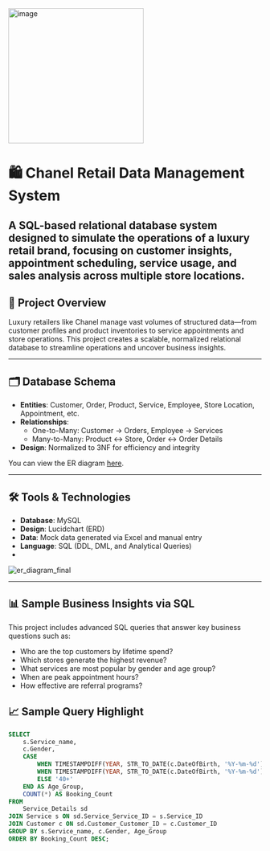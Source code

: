 <img width="269" alt="image" src="https://github.com/user-attachments/assets/a7ef3ba8-9a9d-4744-abee-d231e8aa762e" />

# 🛍️ Chanel Retail Data Management System

A SQL-based relational database system designed to simulate the operations of a luxury retail brand, focusing on customer insights, appointment scheduling, service usage, and sales analysis across multiple store locations.
---
## 📌 Project Overview

Luxury retailers like Chanel manage vast volumes of structured data—from customer profiles and product inventories to service appointments and store operations. This project creates a scalable, normalized relational database to streamline operations and uncover business insights.

---

## 🗂️ Database Schema

- **Entities**: Customer, Order, Product, Service, Employee, Store Location, Appointment, etc.
- **Relationships**:
  - One-to-Many: Customer → Orders, Employee → Services
  - Many-to-Many: Product ↔ Store, Order ↔ Order Details
- **Design**: Normalized to 3NF for efficiency and integrity

You can view the ER diagram [here](link-to-pdf-or-image).

---

## 🛠️ Tools & Technologies

- **Database**: MySQL
- **Design**: Lucidchart (ERD)
- **Data**: Mock data generated via Excel and manual entry
- **Language**: SQL (DDL, DML, and Analytical Queries)
- 
![er_diagram_final](https://github.com/user-attachments/assets/efabeddd-45de-42b9-a9c5-98cb2d03c1fa)

---

## 📊 Sample Business Insights via SQL

This project includes advanced SQL queries that answer key business questions such as:

- Who are the top customers by lifetime spend?
- Which stores generate the highest revenue?
- What services are most popular by gender and age group?
- When are peak appointment hours?
- How effective are referral programs?

## 📈 Sample Query Highlight

```sql
SELECT 
    s.Service_name,
    c.Gender,
    CASE 
        WHEN TIMESTAMPDIFF(YEAR, STR_TO_DATE(c.DateOfBirth, '%Y-%m-%d'), CURDATE()) < 25 THEN 'Under 25'
        WHEN TIMESTAMPDIFF(YEAR, STR_TO_DATE(c.DateOfBirth, '%Y-%m-%d'), CURDATE()) BETWEEN 25 AND 40 THEN '25–40'
        ELSE '40+'
    END AS Age_Group,
    COUNT(*) AS Booking_Count
FROM 
    Service_Details sd
JOIN Service s ON sd.Service_Service_ID = s.Service_ID
JOIN Customer c ON sd.Customer_Customer_ID = c.Customer_ID
GROUP BY s.Service_name, c.Gender, Age_Group
ORDER BY Booking_Count DESC;
